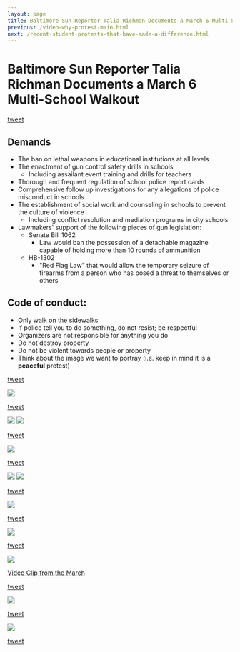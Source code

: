 ```yaml
---
layout: page
title: Baltimore Sun Reporter Talia Richman Documents a March 6 Multi-School Walkout
previous: /video-why-protest-main.html
next: /recent-student-protests-that-have-made-a-difference.html
---
```


Baltimore Sun Reporter Talia Richman Documents a March 6 Multi-School Walkout
=================================================================================

[tweet](https://twitter.com/TaliRichman/status/971019565294669824)

## Demands

- The ban on lethal weapons in educational institutions at all levels
- The enactment of gun control safety drills in schools
    - Including assailant event training and drills for teachers
- Thorough and frequent regulation of school police report cards
- Comprehensive follow up investigations for any allegations of police misconduct in schools
- The establishment of social work and counseling in schools to prevent the culture of violence
    - Including conflict resolution and mediation programs in city schools
- Lawmakers' support of the following pieces of gun legislation:
    - Senate Bill 1062
        - Law would ban the possession of a detachable magazine capable of holding more than 10 rounds of ammunition
    - HB-1302
        - "Red Flag Law" that would allow the temporary seizure of firearms from a person who has posed a threat to themselves or others

## Code of conduct:

* Only walk on the sidewalks
* If police tell you to do something, do not resist; be respectful
* Organizers are not responsible for anything you do
* Do not destroy property
* Do not be violent towards people or property
* Think about the image we want to portray (i.e. keep in mind it is a **peaceful** protest)

[tweet](https://twitter.com/TaliRichman/status/971053394986242048)

<img src="https://pbs.twimg.com/media/DXnf22TXcAAAOg0.jpg:orig">

[tweet](https://twitter.com/THEAlleyeceeing/status/971092522637451264)

<img src="https://pbs.twimg.com/media/DXoDdBZVAAA5eTq.jpg:orig">

<img src="https://pbs.twimg.com/media/DXoDfPSUQAAfdWt.jpg:orig">

[tweet](https://twitter.com/TaliRichman/status/971053724348092416)

<img src="https://pbs.twimg.com/media/DXngJ0IWAAAkUiv.jpg:orig">

[tweet](https://twitter.com/TaliRichman/status/971054720818270209)

<img src="https://pbs.twimg.com/media/DXnhCjmWkAAU1ye.jpg:orig">

<img src="https://pbs.twimg.com/media/DXnhCjhW4AA7_Qh.jpg:orig">

[tweet](https://twitter.com/TaliRichman/status/971059610542067712)

<img src="https://pbs.twimg.com/media/DXnlgEzX0AEvPrW.jpg:orig">

[tweet](https://twitter.com/TaliRichman/status/971066663259996162)

<img src="https://pbs.twimg.com/media/DXnr6wMXUAk96nS.jpg:orig">

[tweet](https://twitter.com/TaliRichman/status/971067666365603840)

<img src="https://pbs.twimg.com/media/DXnr6wMXUAk96nS.jpg:orig">

[Video Clip from the March](https://twitter.com/TaliRichman/status/971067666365603840)

[tweet](https://twitter.com/TaliRichman/status/971069601860718592)

<img src="https://pbs.twimg.com/media/DXnumSeW4AIvl5z.jpg:orig">

[tweet](https://twitter.com/TaliRichman/status/971085689986191360)

<img src="https://pbs.twimg.com/media/DXn9O7HVQAENfjU.jpg:orig">

[tweet](https://twitter.com/TaliRichman/status/971086494956969985)


